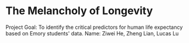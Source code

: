 # The Melancholy of Longevity

Project Goal: To identify the critical predictors for human life expectancy based on Emory students' data.
Name: Ziwei He, Zheng Lian, Lucas Lu